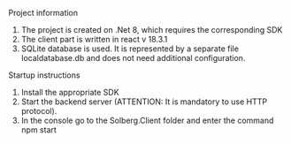 Project information
1. The project is created on .Net 8, which requires the corresponding SDK
2. The client part is written in react v 18.3.1
3. SQLite database is used. It is represented by a separate file localdatabase.db and does not need additional configuration.

Startup instructions
1. Install the appropriate SDK
2. Start the backend server (ATTENTION: It is mandatory to use HTTP protocol).
3. In the console go to the Solberg.Client folder and enter the command npm start

